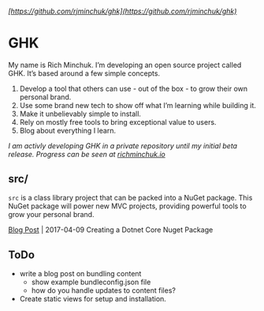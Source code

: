 ###### [https://github.com/rjminchuk/ghk](https://github.com/rjminchuk/ghk)

# GHK

My name is Rich Minchuk. I’m developing an open source project called GHK. It’s based around a few simple concepts.

1. Develop a tool that others can use - out of the box - to grow their own personal brand.
2. Use some brand new tech to show off what I’m learning while building it.
3. Make it unbelievably simple to install.
4. Rely on mostly free tools to bring exceptional value to users.
5. Blog about everything I learn.

_I am activly developing GHK in a private repository until my initial beta release. Progress can be seen at [richminchuk.io](https://richminchuk.io)_

## src/

`src` is a class library project that can be packed into a NuGet package. This NuGet package will power new MVC projects, providing powerful tools to grow your personal brand.

[Blog Post](blogpost.md) | 2017-04-09 Creating a Dotnet Core Nuget Package

## ToDo

- write a blog post on bundling content
   - show example bundleconfig.json file 
   - how do you handle updates to content files?
- Create static views for setup and installation.
